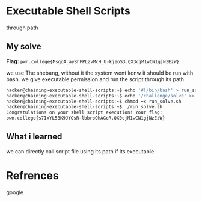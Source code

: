 # Executable Shell Scripts
through path

## My solve
**Flag:** `pwn.college{MsgoA_ayBhFPLzvMcH_U-kjeoS3.QX3cjM1wCN1gjNzEzW}`

we use The shebang, without it the system wont konw it should be run with bash. we give executable permission and run the script through its path

```bash
hacker@chaining~executable-shell-scripts:~$ echo '#!/bin/bash' > run_solve.sh
hacker@chaining~executable-shell-scripts:~$ echo '/challenge/solve' >> run_solve.sh
hacker@chaining~executable-shell-scripts:~$ chmod +x run_solve.sh
hacker@chaining~executable-shell-scripts:~$ ./run_solve.sh
Congratulations on your shell script execution! Your flag:
pwn.college{s7IxYL5BK9JYOsR-lbbroOhAGcR.QX0cjM1wCN1gjNzEzW}
```

## What i learned
we can directly call script file using its path if its executable

# Refrences
google